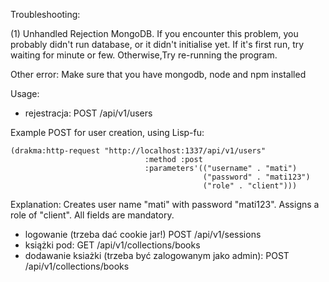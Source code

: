 Troubleshooting:

(1) Unhandled Rejection MongoDB.
If you encounter this problem, you probably didn't run database,
or it didn't initialise yet. If it's first run, try waiting for minute or few.
 Otherwise,Try re-running the program.

Other error:
Make sure that you have mongodb, node and npm installed

Usage:
* rejestracja: POST /api/v1/users

Example POST for user creation, using Lisp-fu:
``` common-lisp
(drakma:http-request "http://localhost:1337/api/v1/users"
                              :method :post
                              :parameters'(("username" . "mati")
                                           ("password" . "mati123")
                                           ("role" . "client")))
```
Explanation:
Creates user name "mati" with password "mati123".
Assigns a role of "client". All fields are mandatory.

* logowanie (trzeba dać cookie jar!) POST /api/v1/sessions
* książki pod: GET /api/v1/collections/books
* dodawanie ksiażki (trzeba być zalogowanym jako admin): POST /api/v1/collections/books

